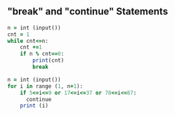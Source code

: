 "break" and "continue" Statements
---------------------------------
``````ruby
n = int (input())
cnt = 1
while cnt<=n:
    cnt +=1
    if n % cnt==0:
        print(cnt)
        break
``````
``````ruby
n = int (input())
for i in range (1, n+1):
    if 5<=i<=9 or 17<=i<=37 or 78<=i<=87:
      continue
    print (i)
``````
